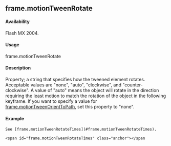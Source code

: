 ## frame.motionTweenRotate

#### Availability

Flash MX 2004.

#### Usage

frame.motionTweenRotate

#### Description

Property; a string that specifies how the tweened element rotates. Acceptable values are "none", "auto", "clockwise", and "counter-clockwise". A value of "auto" means the object will rotate in the direction requiring the least motion to match the rotation of the object in the following keyframe.
If you want to specify a value for [frame.motionTweenOrientToPath](#_bookmark615), set this property to "none".

#### Example

```
See [frame.motionTweenRotateTimes](#frame.motionTweenRotateTimes).

<span id="frame.motionTweenRotateTimes" class="anchor"></span
```